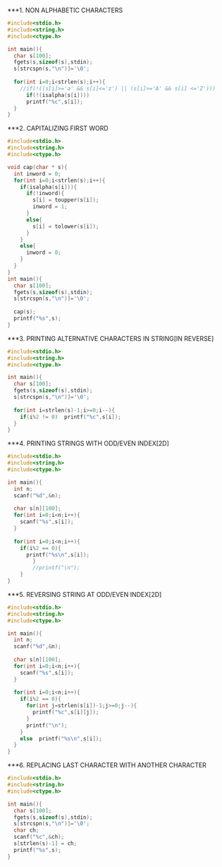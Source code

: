 ***1. NON ALPHABETIC CHARACTERS

```C
#include<stdio.h>
#include<string.h>
#include<ctype.h>

int main(){
  char s[100];
  fgets(s,sizeof(s),stdin);
  s[strcspn(s,"\n")]='\0';
  
  for(int i=0;i<strlen(s);i++){
    //if(!((s[i]>='a' && s[i]<='z') || (s[i]>='A' && s[i] <='Z')))
      if(!(isalpha(s[i])))
      printf("%c",s[i]);
  }
}
```
***2. CAPITALIZING FIRST WORD

```C
#include<stdio.h>
#include<string.h>
#include<ctype.h>

void cap(char * s){
  int inword = 0;
  for(int i=0;i<strlen(s);i++){
    if(isalpha(s[i])){
      if(!inword){
        s[i] = toupper(s[i]);
        inword = 1;
      }
      else{
        s[i] = tolower(s[i]);
      }
    }
    else{
      inword = 0;
    }
  }
}
int main(){
  char s[100];
  fgets(s,sizeof(s),stdin);
  s[strcspn(s,"\n")]='\0';
  
  cap(s);
  printf("%s",s);
}
```
***3. PRINTING ALTERNATIVE CHARACTERS IN STRING[IN REVERSE]

```c
#include<stdio.h>
#include<string.h>
#include<ctype.h>

int main(){
  char s[100];
  fgets(s,sizeof(s),stdin);
  s[strcspn(s,"\n")]='\0';
  
  for(int i=strlen(s)-1;i>=0;i--){
    if(i%2 != 0)  printf("%c",s[i]);
  }
}
```
***4. PRINTING STRINGS WITH ODD/EVEN INDEX[2D]

```c
#include<stdio.h>
#include<string.h>
#include<ctype.h>

int main(){
  int n;
  scanf("%d",&n);
  
  char s[n][100];
  for(int i=0;i<n;i++){
    scanf("%s",s[i]);
  }
  
  for(int i=0;i<n;i++){
    if(i%2 == 0){
      printf("%s\n",s[i]);
	    }
	    //printf("\n");
	}
}
```
***5. REVERSING STRING AT ODD/EVEN INDEX[2D]

```c
#include<stdio.h>
#include<string.h>
#include<ctype.h>

int main(){
  int n;
  scanf("%d",&n);
  
  char s[n][100];
  for(int i=0;i<n;i++){
    scanf("%s",s[i]);
  }
  
  for(int i=0;i<n;i++){
    if(i%2 == 0){
      for(int j=strlen(s[i])-1;j>=0;j--){
        printf("%c",s[i][j]);
      }
      printf("\n");
    }
    else  printf("%s\n",s[i]);
  }
}
```
***6. REPLACING LAST CHARACTER WITH ANOTHER CHARACTER

```c
#include<stdio.h>
#include<string.h>
#include<ctype.h>

int main(){
  char s[100];
  fgets(s,sizeof(s),stdin);
  s[strcspn(s,"\n")]='\0';
  char ch;
  scanf("%c",&ch);
  s[strlen(s)-1] = ch;
  printf("%s",s);
}
```

